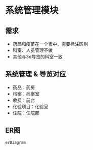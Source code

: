 # 系统管理模块

## 需求

- 药品和疫苗在一个表中，需要标注区别
- 科室、人员管理不做
- 其他与3d导览的科室一致

## 系统管理 & 导览对应
- 药品：药房
- 档案：档案室
- 收费：前台
- 化验项目：化验室
- 住院：住院部

## ER图

``` mermaid
erDiagram
    
```

